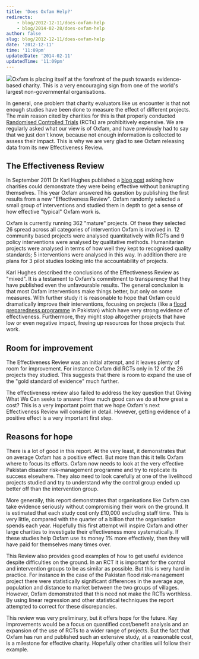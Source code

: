 ```yaml
---
title: 'Does Oxfam Help?'
redirects:
    - blog/2012-12-11/does-oxfam-help
    - blog/2014-02-28/does-oxfam-help
author: false
slug: blog/2012-12-11/does-oxfam-help
date: '2012-12-11'
time: '11:09pm'
updatedDate: '2014-02-11'
updatedTime: '11:09pm'
---
```

![](/images/uploads/oxfam_pic.jpg)Oxfam is placing itself at the forefront of the push towards evidence-based charity. This is a very encouraging sign from one of the world's largest non-governmental organisations.

In general, one problem that charity evaluators like us encounter is that not enough studies have been done to measure the effect of different projects. The main reason cited by charities for this is that properly conducted [Randomised Controlled Trials](http://www.givingwhatwecan.org/where-to-give/key-terms) (RCTs) are prohibitively expensive. We are regularly asked what our view is of Oxfam, and have previously had to say that we just don't know, because not enough information is collected to assess their impact. This is why we are very glad to see Oxfam releasing data from its new Effectiveness Review.

## The Effectiveness Review

In September 2011 Dr Karl Hughes published a [blog post](http://www.oxfamblogs.org/fp2p/?p=6719) asking how charities could demonstrate they were being effective without bankrupting themselves. This year Oxfam answered his question by publishing the first results from a new "Effectiveness Review". Oxfam randomly selected a small group of interventions and studied them in depth to get a sense of how effective "typical" Oxfam work is.

Oxfam is currently running 362 "mature" projects. Of these they selected 26 spread across all categories of intervention Oxfam is involved in. 12 community based projects were analysed quantitatively with RCTs and 9 policy interventions were analysed by qualitative methods. Humanitarian projects were analysed in terms of how well they kept to recognised quality standards; 5 interventions were analysed in this way. In addition there are plans for 3 pilot studies looking into the accountability of projects.

Karl Hughes described the conclusions of the Effectiveness Review as "mixed". It is a testament to Oxfam's commitment to transparency that they have published even the unfavourable results. The general conclusion is that most Oxfam interventions make things better, but only on some measures. With further study it is reasonable to hope that Oxfam could dramatically improve their interventions, focusing on projects (like a [flood preparedness programme](http://policy-practice.oxfam.org.uk/publications/effectiveness-review-community-based-disaster-risk-management-and-livelihoods-p-247231) in Pakistan) which have very strong evidence of effectiveness. Furthermore, they might stop altogether projects that have low or even negative impact, freeing up resources for those projects that work.

## Room for improvement

The Effectiveness Review was an initial attempt, and it leaves plenty of room for improvement. For instance Oxfam did RCTs only in 12 of the 26 projects they studied. This suggests that there is room to expand the use of the "gold standard of evidence" much further.

The effectiveness review also failed to address the key question that Giving What We Can seeks to answer: How much good can we do at how great a cost? This is a very important point that we hope Oxfam's next Effectiveness Review will consider in detail. However, getting evidence of a positive effect is a very important first step.

## Reasons for hope

There is a lot of good in this report. At the very least, it demonstrates that on average Oxfam has a positive effect. But more than this it tells Oxfam where to focus its efforts. Oxfam now needs to look at the very effective Pakistan disaster risk-management programme and try to replicate its success elsewhere. They also need to look carefully at one of the livelihood projects studied and try to understand why the control group ended up better off than the intervention group.

More generally, this report demonstrates that organisations like Oxfam can take evidence seriously without compromising their work on the ground. It is estimated that each study cost only £10,000 excluding staff time. This is very little, compared with the quarter of a billion that the organisation spends each year. Hopefully this first attempt will inspire Oxfam and other large charities to investigate their effectiveness more systematically. If these studies help Oxfam use its money 1% more effectively, then they will have paid for themselves many times over.

This Review also provides good examples of how to get useful evidence despite difficulties on the ground. In an RCT it is important for the control and intervention groups to be as similar as possible. But this is very hard in practice. For instance in the case of the Pakistan flood risk-management project there were statistically significant differences in the average age, population and distance to market between the two groups of villages. However, Oxfam demonstrated that this need not make the RCTs worthless. By using linear regression and other statistical techniques the report attempted to correct for these discrepancies.

This review was very preliminary, but it offers hope for the future. Key improvements would be a focus on quantified cost/benefit analysis and an expansion of the use of RCTs to a wider range of projects. But the fact that Oxfam has run and published such an extensive study, at a reasonable cost, is a milestone for effective charity. Hopefully other charities will follow their example.